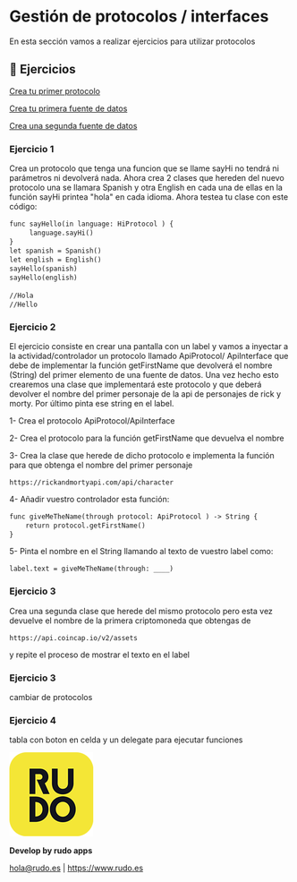 # Gestión de protocolos / interfaces
En esta sección vamos a realizar ejercicios para utilizar protocolos

## 📝 Ejercicios
[Crea tu primer protocolo](#Ejercicio-1)

[Crea tu primera fuente de datos](#Ejercicio-2)

[Crea una segunda fuente de datos](#Ejercicio-3)

### Ejercicio 1

Crea un protocolo que tenga una funcion que se llame sayHi no tendrá ni parámetros ni devolverá nada. 
Ahora crea 2 clases que hereden del nuevo protocolo una se llamara Spanish y otra English en cada una de ellas
en la función sayHi printea "hola" en cada idioma. Ahora testea tu clase con este código:

```
func sayHello(in language: HiProtocol ) {
	 language.sayHi()
}
let spanish = Spanish()
let english = English()
sayHello(spanish)
sayHello(english)

//Hola
//Hello
```


### Ejercicio 2

El ejercicio consiste en crear una pantalla con un label y vamos a inyectar a la actividad/controlador un protocolo llamado ApiProtocol/ ApiInterface que debe de implementar la función getFirstName que devolverá el nombre (String) del primer elemento de una fuente de datos. Una vez hecho esto crearemos una clase que implementará este protocolo y que deberá devolver el nombre del primer personaje de la api de personajes de rick y morty. Por último pinta ese string en el label.

1- Crea el protocolo ApiProtocol/ApiInterface

2- Crea el protocolo para la función getFirstName que devuelva el nombre

3- Crea la clase que herede de dicho protocolo e implementa la función para que obtenga el nombre del primer personaje
```
https://rickandmortyapi.com/api/character
```

4- Añadir vuestro controlador esta función:
```
func giveMeTheName(through protocol: ApiProtocol ) -> String {
	return protocol.getFirstName()
}
```

5- Pinta el nombre en el String llamando al texto de vuestro label como:

```
label.text = giveMeTheName(through: ____)
```

### Ejercicio 3

Crea una segunda clase que herede del mismo protocolo pero esta vez devuelve el nombre de la primera criptomoneda que obtengas de
```
https://api.coincap.io/v2/assets
```
y repite el proceso de mostrar el texto en el label

### Ejercicio 3
cambiar de protocolos
### Ejercicio 4
tabla con boton en celda y un delegate para ejecutar funciones


![Rudo](../README/rudo.png)

**Develop by rudo apps**

hola@rudo.es | https://www.rudo.es